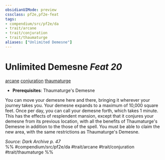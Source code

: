 ```yaml
---
obsidianUIMode: preview
cssclass: pf2e,pf2e-feat
tags:
- compendium/src/pf2e/da
- trait/arcane
- trait/conjuration
- trait/thaumaturge
aliases: ["Unlimited Demesne"]
---
```

# Unlimited Demesne  *Feat 20*  
[arcane](rules/traits/arcane.md "Arcane Tradition Trait")  [conjuration](rules/traits/conjuration.md "Conjuration School Trait")  [thaumaturge](rules/traits/thaumaturge-da.md "Thaumaturge Class Trait")  

- **Prerequisites**: Thaumaturge's Demesne

You can move your demesne here and there, bringing it wherever your journey takes you. Your demesne expands to a maximum of 10,000 square feet. Once per day, you can call your demesne forth, which takes 1 minute. This has the effects of resplendent mansion, except that it conjures your demesne from its previous location, with all the benefits of Thaumaturge's Demesne in addition to the those of the spell. You must be able to claim the new area, with the same restrictions as Thaumaturge's Demesne.

*Source: Dark Archive p. 47*  
%% #compendium/src/pf2e/da #trait/arcane #trait/conjuration #trait/thaumaturge %%